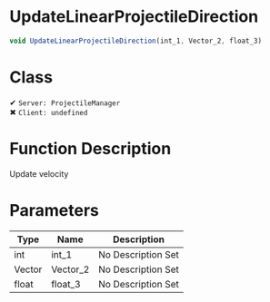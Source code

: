 # UpdateLinearProjectileDirection
```js	
void UpdateLinearProjectileDirection(int_1, Vector_2, float_3)
```
# Class
✔ `Server: ProjectileManager`  
✖ `Client: undefined`  

# Function Description
Update velocity
# Parameters
Type|Name|Description
--|--|--
int|int_1|No Description Set
Vector|Vector_2|No Description Set
float|float_3|No Description Set
